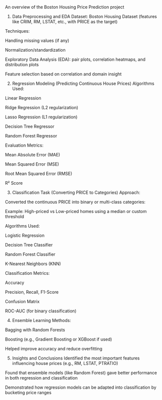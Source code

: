 An overview of the Boston Housing Price Prediction project 

1. Data Preprocessing and EDA
Dataset: Boston Housing Dataset (features like CRIM, RM, LSTAT, etc., with PRICE as the target)

Techniques:

Handling missing values (if any)

Normalization/standardization

Exploratory Data Analysis (EDA): pair plots, correlation heatmaps, and distribution plots

Feature selection based on correlation and domain insight

2. Regression Modeling (Predicting Continuous House Prices)
Algorithms Used:

Linear Regression

Ridge Regression (L2 regularization)

Lasso Regression (L1 regularization)

Decision Tree Regressor

Random Forest Regressor

Evaluation Metrics:

Mean Absolute Error (MAE)

Mean Squared Error (MSE)

Root Mean Squared Error (RMSE)

R² Score

3. Classification Task (Converting PRICE to Categories)
Approach:

Converted the continuous PRICE into binary or multi-class categories:

Example: High-priced vs Low-priced homes using a median or custom threshold

Algorithms Used:

Logistic Regression

Decision Tree Classifier

Random Forest Classifier

K-Nearest Neighbors (KNN)

Classification Metrics:

Accuracy

Precision, Recall, F1-Score

Confusion Matrix

ROC-AUC (for binary classification)

4. Ensemble Learning
Methods:

Bagging with Random Forests

Boosting (e.g., Gradient Boosting or XGBoost if used)

Helped improve accuracy and reduce overfitting

5. Insights and Conclusions
Identified the most important features influencing house prices (e.g., RM, LSTAT, PTRATIO)

Found that ensemble models (like Random Forest) gave better performance in both regression and classification

Demonstrated how regression models can be adapted into classification by bucketing price ranges
